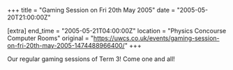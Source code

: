 +++
title = "Gaming Session on Fri 20th May 2005"
date = "2005-05-20T21:00:00Z"

[extra]
end_time = "2005-05-21T04:00:00Z"
location = "Physics Concourse Computer Rooms"
original = "https://uwcs.co.uk/events/gaming-session-on-fri-20th-may-2005-1474488966400/"
+++

Our regular gaming sessions of Term 3\! Come one and all\!

